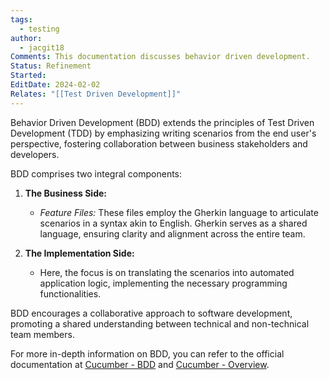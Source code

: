 ```yaml
---
tags:
  - testing
author:
  - jacgit18
Comments: This documentation discusses behavior driven development.
Status: Refinement
Started: 
EditDate: 2024-02-02
Relates: "[[Test Driven Development]]"
---
```

Behavior Driven Development (BDD) extends the principles of Test Driven Development (TDD) by emphasizing writing scenarios from the end user's perspective, fostering collaboration between business stakeholders and developers.

BDD comprises two integral components:

1. **The Business Side:**
   - *Feature Files:* These files employ the Gherkin language to articulate scenarios in a syntax akin to English. Gherkin serves as a shared language, ensuring clarity and alignment across the entire team.

2. **The Implementation Side:**
   - Here, the focus is on translating the scenarios into automated application logic, implementing the necessary programming functionalities.

BDD encourages a collaborative approach to software development, promoting a shared understanding between technical and non-technical team members.

For more in-depth information on BDD, you can refer to the official documentation at [Cucumber - BDD](https://cucumber.io/docs/bdd/) and [Cucumber - Overview](https://cucumber.io/docs/guides/overview/).